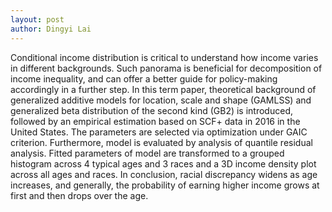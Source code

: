 ```yaml
---
layout: post
author: Dingyi Lai
---
```


Conditional income distribution is critical to understand how income varies in different backgrounds. Such panorama is beneficial for decomposition of income inequality, and can offer a better guide for policy-making accordingly in a further step. In this term paper, theoretical background of generalized additive models for location, scale and shape (GAMLSS) and generalized beta distribution of the second kind (GB2) is introduced, followed by an empirical estimation based on SCF+ data in 2016 in the United States. The parameters are selected via optimization under GAIC criterion. Furthermore, model is evaluated by analysis of quantile residual analysis. Fitted parameters of model are transformed to a grouped histogram across 4 typical ages and 3 races and a 3D income density plot across all ages and races. In conclusion, racial discrepancy widens as age increases, and generally, the probability of earning higher income grows at first and then drops over the age.

<!-- <object data="{{ site.baseurl }}/blob/main/_pdfs/%5BDR%5Dterm_paper.pdf" type="application/pdf" width="700px" height="700px">
    <embed src="{{ site.baseurl }}/blob/main/_pdfs/%5BDR%5Dterm_paper.pdf">
        <p>This browser does not support PDFs. Please download the PDF to view it: <a href="{{ site.baseurl }}/blob/main/_pdfs/%5BDR%5Dterm_paper.pdf">Download PDF</a>.</p>
    </embed>
</object> -->

